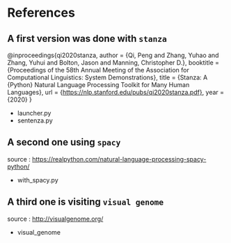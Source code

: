 # References

## A first version was done with `stanza`

@inproceedings{qi2020stanza,
author = {Qi, Peng and Zhang, Yuhao and Zhang, Yuhui and Bolton, Jason and Manning, Christopher D.},
booktitle = {Proceedings of the 58th Annual Meeting of the Association for Computational Linguistics: System Demonstrations},
title = {Stanza: A {Python} Natural Language Processing Toolkit for Many Human Languages},
url = {https://nlp.stanford.edu/pubs/qi2020stanza.pdf},
year = {2020}
}

- launcher.py
- sentenza.py

## A second one using `spacy`

source : https://realpython.com/natural-language-processing-spacy-python/

- with_spacy.py

## A third one is visiting `visual genome`

source : http://visualgenome.org/

- visual_genome

